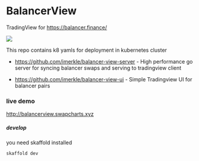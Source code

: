 # BalancerView

TradingView for https://balancer.finance/

![](https://i.imgur.com/vNsROXM.png)

This repo contains k8 yamls for deployment in kubernetes cluster


 - https://github.com/imerkle/balancer-view-server - High performance go server for syncing balancer swaps and serving to tradingview client


 - https://github.com/imerkle/balancer-view-ui - Simple Tradingview UI for balancer pairs

### live demo 

http://balancerview.swapcharts.xyz

##### develop

you need skaffold installed 

`skaffold dev`